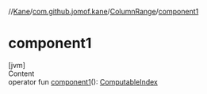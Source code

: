 //[Kane](../../index.md)/[com.github.jomof.kane](../index.md)/[ColumnRange](index.md)/[component1](component1.md)



# component1  
[jvm]  
Content  
operator fun [component1](component1.md)(): [ComputableIndex](../-computable-index/index.md)  



